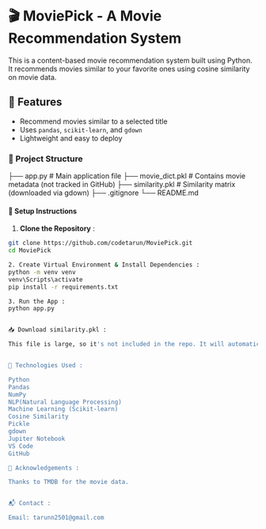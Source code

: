 # 🎬 MoviePick - A Movie Recommendation System

This is a content-based movie recommendation system built using Python. It recommends movies similar to your favorite ones using cosine similarity on movie data.


## 🚀 Features

- Recommend movies similar to a selected title
- Uses `pandas`, `scikit-learn`, and `gdown`
- Lightweight and easy to deploy


### 📂 Project Structure

├── app.py # Main application file
├── movie_dict.pkl # Contains movie metadata (not tracked in GitHub)
├── similarity.pkl # Similarity matrix (downloaded via gdown)
├── .gitignore
└── README.md


#### 🔧 Setup Instructions

1. **Clone the Repository** :
```bash
git clone https://github.com/codetarun/MoviePick.git
cd MoviePick

2. Create Virtual Environment & Install Dependencies :
python -m venv venv
venv\Scripts\activate
pip install -r requirements.txt

3. Run the App :
python app.py


📥 Download similarity.pkl :

This file is large, so it's not included in the repo. It will automatically be downloaded from Google Drive using gdown when the app runs.


🧠 Technologies Used :

Python
Pandas
NumPy
NLP(Natural Language Processing)
Machine Learning (Scikit-learn)
Cosine Similarity
Pickle
gdown
Jupiter Notebook
VS Code
GitHub

🙏 Acknowledgements :

Thanks to TMDB for the movie data.


📬 Contact :

Email: tarunn2501@gmail.com